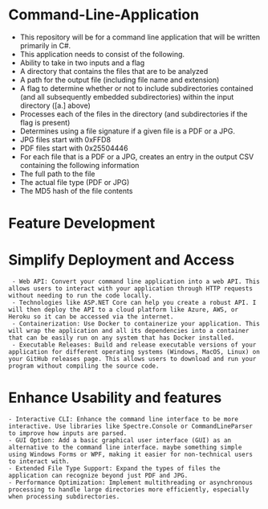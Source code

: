 # Command-Line-Application
  - This repository will be for a command line application that will be written primarily in C#.
  - This application needs to consist of the following. 
  -  Ability to take in two inputs and a flag
  - A directory that contains the files that are to be analyzed
  - A path for the output file (including file name and extension)
  - A flag to determine whether or not to include subdirectories contained (and all subsequently embedded subdirectories) within the input directory ([a.] above)
  - Processes each of the files in the directory (and subdirectories if the flag is present)
  - Determines using a file signature if a given file is a PDF or a JPG.
  - JPG files start with 0xFFD8
  - PDF files start with 0x25504446
  - For each file that is a PDF or a JPG, creates an entry in the output CSV containing the following information
  - The full path to the file
  - The actual file type (PDF or JPG)
  - The MD5 hash of the file contents


# Feature Development

   # Simplify Deployment and Access
     - Web API: Convert your command line application into a web API. This allows users to interact with your application through HTTP requests without needing to run the code locally.
     - Technologies like ASP.NET Core can help you create a robust API. I will then deploy the API to a cloud platform like Azure, AWS, or Heroku so it can be accessed via the internet.
     - Containerization: Use Docker to containerize your application. This will wrap the application and all its dependencies into a container that can be easily run on any system that has Docker installed.  
     - Executable Releases: Build and release executable versions of your application for different operating systems (Windows, MacOS, Linux) on your GitHub releases page. This allows users to download and run your program without compiling the source code. 
  # Enhance Usability and features
    - Interactive CLI: Enhance the command line interface to be more interactive. Use libraries like Spectre.Console or CommandLineParser to improve how inputs are parsed.
    - GUI Option: Add a basic graphical user interface (GUI) as an alternative to the command line interface. maybe something simple using Windows Forms or WPF, making it easier for non-technical users to interact with.
    - Extended File Type Support: Expand the types of files the application can recognize beyond just PDF and JPG.
    - Performance Optimization: Implement multithreading or asynchronous processing to handle large directories more efficiently, especially when processing subdirectories.
